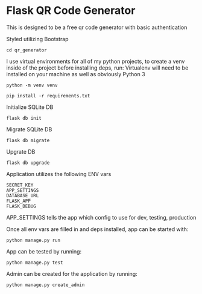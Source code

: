 # Flask QR Code Generator

This is designed to be a free qr code generator with basic authentication

Styled utilizing Bootstrap

`cd qr_generator`

I use virtual environments for all of my python projects, to create a venv inside of the project before installing deps, run:
Virtualenv will need to be installed on your machine as well as obviously Python 3

`python -m venv venv`

`pip install -r requirements.txt`

Initialize SQLite DB

`flask db init`

Migrate SQLite DB

`flask db migrate`

Upgrate DB

`flask db upgrade`


Application utilizes the following ENV vars

```
SECRET_KEY
APP_SETTINGS
DATABASE_URL
FLASK_APP
FLASK_DEBUG
```

APP_SETTINGS tells the app which config to use for dev, testing, production

Once all env vars are filled in and deps installed, app can be started with:

`python manage.py run`

App can be tested by running:

`python manage.py test`

Admin can be created for the application by running:

`python manage.py create_admin`